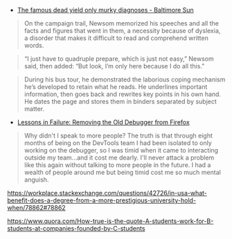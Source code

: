 * [The famous dead yield only murky diagnoses - Baltimore Sun](https://www.baltimoresun.com/news/maryland/bal-sugg1117-story.html)

>On the campaign trail, Newsom memorized his speeches and all the facts and figures that went in them, a necessity because of dyslexia, a disorder that makes it difficult to read and comprehend written words.

>“I just have to quadruple prepare, which is just not easy,” Newsom said, then added: “But look, I’m only here because I do all this.”

>During his bus tour, he demonstrated the laborious coping mechanism he’s developed to retain what he reads. He underlines important information, then goes back and rewrites key points in his own hand. He dates the page and stores them in binders separated by subject matter.

* [Lessons in Failure: Removing the Old Debugger from Firefox](https://davidwalsh.name/lessons-in-failure)

>Why didn't I speak to more people?  The truth is that through eight months of being on the DevTools team I had been isolated to only working on the debugger, so I was timid when it came to interacting outside my team...and it cost me dearly.  I'll never attack a problem like this again without talking to more people in the future.  I had a wealth of people around me but being timid cost me so much mental anguish.

https://workplace.stackexchange.com/questions/42726/in-usa-what-benefit-does-a-degree-from-a-more-prestigious-university-hold-when/78862#78862

https://www.quora.com/How-true-is-the-quote-A-students-work-for-B-students-at-companies-founded-by-C-students